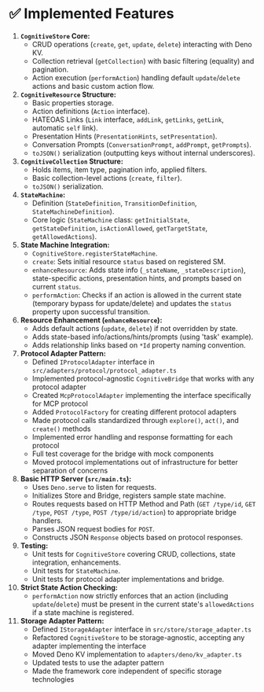 # ✅ Implemented Features

1.  **`CognitiveStore` Core:**
    *   CRUD operations (`create`, `get`, `update`, `delete`) interacting with Deno KV.
    *   Collection retrieval (`getCollection`) with basic filtering (equality) and pagination.
    *   Action execution (`performAction`) handling default `update`/`delete` actions and basic custom action flow.
2.  **`CognitiveResource` Structure:**
    *   Basic properties storage.
    *   Action definitions (`Action` interface).
    *   HATEOAS Links (`Link` interface, `addLink`, `getLinks`, `getLink`, automatic `self` link).
    *   Presentation Hints (`PresentationHints`, `setPresentation`).
    *   Conversation Prompts (`ConversationPrompt`, `addPrompt`, `getPrompts`).
    *   `toJSON()` serialization (outputting keys without internal underscores).
3.  **`CognitiveCollection` Structure:**
    *   Holds items, item type, pagination info, applied filters.
    *   Basic collection-level actions (`create`, `filter`).
    *   `toJSON()` serialization.
4.  **`StateMachine`:**
    *   Definition (`StateDefinition`, `TransitionDefinition`, `StateMachineDefinition`).
    *   Core logic (`StateMachine` class: `getInitialState`, `getStateDefinition`, `isActionAllowed`, `getTargetState`, `getAllowedActions`).
5.  **State Machine Integration:**
    *   `CognitiveStore.registerStateMachine`.
    *   `create`: Sets initial resource `status` based on registered SM.
    *   `enhanceResource`: Adds state info (`_stateName`, `_stateDescription`), state-specific actions, presentation hints, and prompts based on current `status`.
    *   `performAction`: Checks if an action is allowed in the current state (temporary bypass for update/delete) and updates the `status` property upon successful transition.
6.  **Resource Enhancement (`enhanceResource`):**
    *   Adds default actions (`update`, `delete`) if not overridden by state.
    *   Adds state-based info/actions/hints/prompts (using 'task' example).
    *   Adds relationship links based on `*Id` property naming convention.
7.  **Protocol Adapter Pattern:**
    *   Defined `IProtocolAdapter` interface in `src/adapters/protocol/protocol_adapter.ts`
    *   Implemented protocol-agnostic `CognitiveBridge` that works with any protocol adapter
    *   Created `McpProtocolAdapter` implementing the interface specifically for MCP protocol
    *   Added `ProtocolFactory` for creating different protocol adapters
    *   Made protocol calls standardized through `explore()`, `act()`, and `create()` methods
    *   Implemented error handling and response formatting for each protocol
    *   Full test coverage for the bridge with mock components
    *   Moved protocol implementations out of infrastructure for better separation of concerns
8.  **Basic HTTP Server (`src/main.ts`):**
    *   Uses `Deno.serve` to listen for requests.
    *   Initializes Store and Bridge, registers sample state machine.
    *   Routes requests based on HTTP Method and Path (`GET /type/id`, `GET /type`, `POST /type`, `POST /type/id/action`) to appropriate bridge handlers.
    *   Parses JSON request bodies for `POST`.
    *   Constructs JSON `Response` objects based on protocol responses.
9.  **Testing:**
    *   Unit tests for `CognitiveStore` covering CRUD, collections, state integration, enhancements.
    *   Unit tests for `StateMachine`.
    *   Unit tests for protocol adapter implementations and bridge.
10. **Strict State Action Checking:**
    *   `performAction` now strictly enforces that an action (including `update`/`delete`) must be present in the current state's `allowedActions` if a state machine is registered.
11. **Storage Adapter Pattern:**
    *   Defined `IStorageAdapter` interface in `src/store/storage_adapter.ts`
    *   Refactored `CognitiveStore` to be storage-agnostic, accepting any adapter implementing the interface
    *   Moved Deno KV implementation to `adapters/deno/kv_adapter.ts`
    *   Updated tests to use the adapter pattern
    *   Made the framework core independent of specific storage technologies